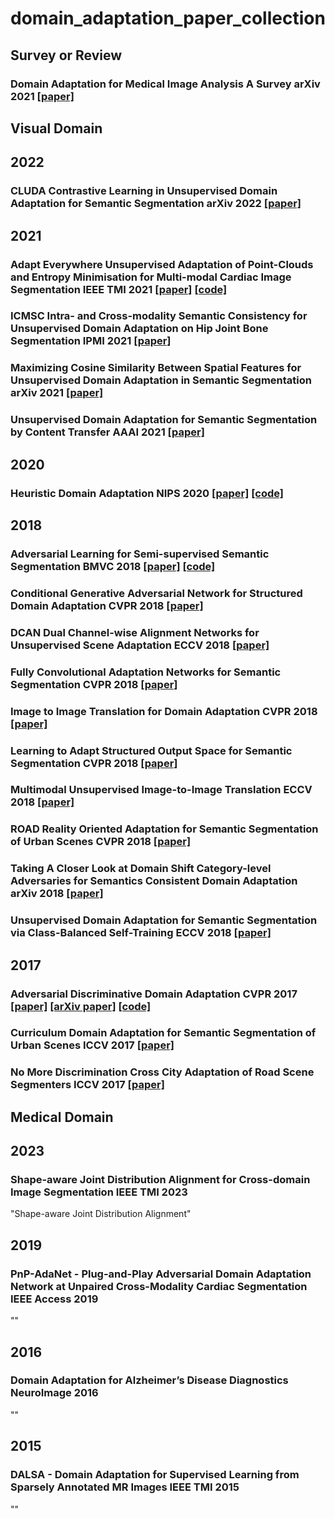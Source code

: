 # domain_adaptation_paper_collection

## Survey or Review
### Domain Adaptation for Medical Image Analysis A Survey arXiv 2021 [[paper]](https://arxiv.org/abs/2102.09508)

## Visual Domain
## 2022
### CLUDA Contrastive Learning in Unsupervised Domain Adaptation for Semantic Segmentation arXiv 2022 [[paper]](https://arxiv.org/abs/2208.14227)

## 2021
### Adapt Everywhere Unsupervised Adaptation of Point-Clouds and Entropy Minimisation for Multi-modal Cardiac Image Segmentation IEEE TMI 2021 [[paper]](https://arxiv.org/abs/2103.08219) [[code]](https://github.com/sulaimanvesal/PointCloudUDA)
### ICMSC Intra- and Cross-modality Semantic Consistency for Unsupervised Domain Adaptation on Hip Joint Bone Segmentation IPMI 2021 [[paper]]()
### Maximizing Cosine Similarity Between Spatial Features for Unsupervised Domain Adaptation in Semantic Segmentation arXiv 2021 [[paper]](https://arxiv.org/abs/2102.13002)
### Unsupervised Domain Adaptation for Semantic Segmentation by Content Transfer AAAI 2021 [[paper]](https://arxiv.org/abs/2012.12545)

## 2020
### Heuristic Domain Adaptation NIPS 2020 [[paper]](https://papers.nips.cc/paper/2020/hash/555d6702c950ecb729a966504af0a635-Abstract.html) [[code]](https://github.com/cuishuhao/HDA)

## 2018
### Adversarial Learning for Semi-supervised Semantic Segmentation BMVC 2018 [[paper]](https://arxiv.org/abs/1802.07934) [[code]](https://github.com/hfslyc/AdvSemiSeg)
### Conditional Generative Adversarial Network for Structured Domain Adaptation CVPR 2018 [[paper]](http://openaccess.thecvf.com/content_cvpr_2018/html/Hong_Conditional_Generative_Adversarial_CVPR_2018_paper.html)
### DCAN Dual Channel-wise Alignment Networks for Unsupervised Scene Adaptation ECCV 2018 [[paper]](http://openaccess.thecvf.com/content_ECCV_2018/html/Zuxuan_Wu_DCAN_Dual_Channel-wise_ECCV_2018_paper.html)
### Fully Convolutional Adaptation Networks for Semantic Segmentation CVPR 2018 [[paper]]()
### Image to Image Translation for Domain Adaptation CVPR 2018 [[paper]]()
### Learning to Adapt Structured Output Space for Semantic Segmentation CVPR 2018 [[paper]]()
### Multimodal Unsupervised Image-to-Image Translation ECCV 2018 [[paper]]()
### ROAD Reality Oriented Adaptation for Semantic Segmentation of Urban Scenes CVPR 2018 [[paper]]()
### Taking A Closer Look at Domain Shift Category-level Adversaries for Semantics Consistent Domain Adaptation arXiv 2018 [[paper]]()
### Unsupervised Domain Adaptation for Semantic Segmentation via Class-Balanced Self-Training ECCV 2018 [[paper]]()

## 2017
### Adversarial Discriminative Domain Adaptation CVPR 2017 [[paper]](https://ieeexplore.ieee.org/document/8099799/) [[arXiv paper]](https://arxiv.org/abs/1702.05464) [[code]](https://github.com/erictzeng/adda)
### Curriculum Domain Adaptation for Semantic Segmentation of Urban Scenes ICCV 2017 [[paper]](https://arxiv.org/abs/1707.09465)
### No More Discrimination Cross City Adaptation of Road Scene Segmenters ICCV 2017 [[paper]]()

## Medical Domain
## 2023
### Shape-aware Joint Distribution Alignment for Cross-domain Image Segmentation IEEE TMI 2023
"Shape-aware Joint Distribution Alignment"

## 2019
### PnP-AdaNet - Plug-and-Play Adversarial Domain Adaptation Network at Unpaired Cross-Modality Cardiac Segmentation IEEE Access 2019
""

## 2016
### Domain Adaptation for Alzheimer’s Disease Diagnostics NeuroImage 2016
""

## 2015
### DALSA - Domain Adaptation for Supervised Learning from Sparsely Annotated MR Images IEEE TMI 2015
""
